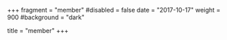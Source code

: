 +++
fragment = "member"
#disabled = false
date = "2017-10-17"
weight = 900
#background = "dark"

title = "member"
+++
